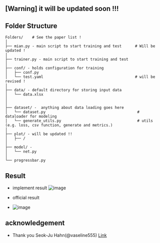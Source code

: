 ## [Warning] it will be updated soon !!!

## Folder Structure 
  ```
  Folders/    # See the paper list !
  │
  ├── mian.py - main script to start training and test      # Will be updated !
  │
  ├── trainer.py - main script to start training and test           
  │
  ├── conf/ - holds configuration for training                       
  │   ├── conf.py                  
  │   └── test.yaml                                         # will be revised ! 
  │
  ├── data/ - default directory for storing input data
  │   └── data.xlsx
  │   
  │
  ├── dataset/ -  anything about data loading goes here
  │   └── dataset.py                                         # dataloader for modeling
  │   └── generate_utils.py                                  # utils (e.g. loss, csv function, generate and metrics.)
  │   
  ├── plot/ - will be updated !!
  │   ├── / 
  │
  ├── model/ -          
  │   └── net.py                  
  │                                                                               
  └── progressbar.py             

   ```
   
## Result 
- implement result
![image](https://user-images.githubusercontent.com/87846187/142000260-8be34594-a334-41b8-bd37-b562bc56286f.png)

- official result
- ![image](https://user-images.githubusercontent.com/87846187/142000893-8fe6d5b0-7024-450b-94df-8b1936ef85d8.png)


## acknowledgement 
- Thank you Seok-Ju Hahn(@vaseline555) [Link](https://www.facebook.com/groups/PrivateAIKR)


